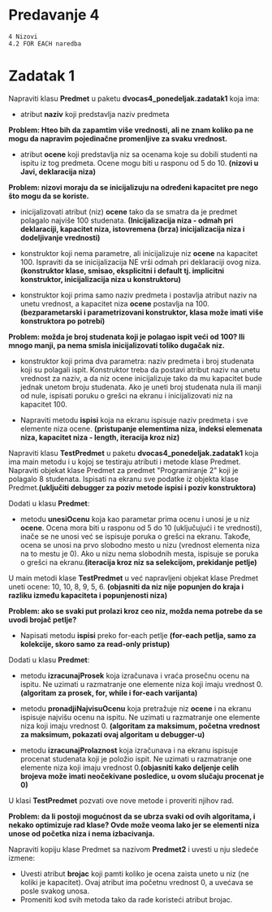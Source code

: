 # Predavanje 4

	4 Nizovi
	4.2 FOR EACH naredba

# Zadatak 1

Napraviti klasu **Predmet** u paketu **dvocas4_ponedeljak.zadatak1** koja ima:

- atribut **naziv** koji predstavlja naziv predmeta

**Problem: Hteo bih da zapamtim više vrednosti, ali ne znam koliko pa ne mogu da napravim pojedinačne promenljive za svaku vrednost.**

- atribut **ocene** koji predstavlja niz sa ocenama koje su dobili studenti na ispitu iz tog predmeta. Ocene mogu biti u rasponu od 5 do 10. **(nizovi u Javi, deklaracija niza)**


**Problem: nizovi moraju da se inicijalizuju na određeni kapacitet pre nego što mogu da se koriste.**

- inicijalizovati atribut (niz) **ocene** tako da se smatra da je predmet polagalo najviše 100 studenata. **(Inicijalizacija niza - odmah pri deklaraciji, kapacitet niza, istovremena (brza) inicijalizacija niza i dodeljivanje vrednosti)**

- konstruktor koji nema parametre, ali inicijalizuje niz **ocene** na kapacitet 100. Ispraviti da se inicijalizacija NE vrši odmah pri deklaraciji ovog niza. **(konstruktor klase, smisao, eksplicitni i default tj. implicitni konstruktor, inicijalizacija niza u konstruktoru)**

- konstruktor koji prima samo naziv predmeta i postavlja atribut naziv na unetu vrednost, a kapacitet niza **ocene** postavlja na 100. **(bezparametarski i parametrizovani konstruktor, klasa može imati više konstruktora po potrebi)**

**Problem: možda je broj studenata koji je polagao ispit veći od 100? Ili mnogo manji, pa nema smisla inicijalizovati toliko dugačak niz.**

- konstruktor koji prima dva parametra: naziv predmeta i broj studenata koji su polagali ispit. Konstruktor treba da postavi atribut naziv na unetu vrednost za naziv, a da niz ocene inicijalizuje tako da mu kapacitet bude jednak unetom broju studenata. Ako je uneti broj studenata nula ili manji od nule, ispisati poruku o grešci na ekranu i inicijalizovati niz na kapacitet 100.




- Napraviti metodu **ispisi** koja na ekranu ispisuje naziv predmeta i sve elemente niza ocene. **(pristupanje elementima niza, indeksi elemenata niza, kapacitet niza - length, iteracija kroz niz)**

Napraviti klasu **TestPredmet** u paketu **dvocas4_ponedeljak.zadatak1** koja ima main metodu i u kojoj se testiraju atributi i metode klase Predmet. Napraviti objekat klase Predmet za predmet "Programiranje 2" koji je polagalo 8 studenata. Ispisati na ekranu sve podatke iz objekta klase Predmet.**(uključiti debugger za poziv metode ispisi i poziv konstruktora)**



Dodati u klasu **Predmet**:

- metodu **unesiOcenu** koja kao parametar prima ocenu i unosi je u niz **ocene**. Ocena mora biti u rasponu od 5 do 10 (uključujući i te vrednosti), inače se ne unosi već se ispisuje poruka o grešci na ekranu. Takođe, ocena se unosi na prvo slobodno mesto u nizu (vrednost elementa niza na to mestu je 0). Ako u nizu nema slobodnih mesta, ispisuje se poruka o grešci na ekranu.**(iteracija kroz niz sa selekcijom, prekidanje petlje)**


U main metodi klase **TestPredmet** u već napravljeni objekat klase Predmet uneti ocene: 10, 10, 8, 9, 5, 6. **(objasniti da niz nije popunjen do kraja i razliku između kapaciteta i popunjenosti niza)**



**Problem: ako se svaki put prolazi kroz ceo niz, možda nema potrebe da se uvodi brojač petlje?**


- Napisati metodu **ispisi** preko for-each petlje **(for-each petlja, samo za kolekcije, skoro samo za read-only pristup)**


Dodati u klasu **Predmet**:

- metodu **izracunajProsek** koja izračunava i vraća prosečnu ocenu na ispitu. Ne uzimati u razmatranje one elemente niza koji imaju vrednost 0. **(algoritam za prosek, for, while i for-each varijanta)**

- metodu **pronadjiNajvisuOcenu** koja pretražuje niz **ocene** i na ekranu ispisuje najvišu ocenu na ispitu. Ne uzimati u razmatranje one elemente niza koji imaju vrednost 0. **(algoritam za maksimum, početna vrednost za maksimum, pokazati ovaj algoritam u debugger-u)**

- metodu **izracunajProlaznost** koja izračunava i na ekranu ispisuje procenat studenata koji je položio ispit. Ne uzimati u razmatranje one elemente niza koji imaju vrednost 0.**(objasniti kako deljenje celih brojeva može imati neočekivane posledice, u ovom slučaju procenat je 0)**


U klasi **TestPredmet** pozvati ove nove metode i proveriti njihov rad.


**Problem: da li postoji mogućnost da se ubrza svaki od ovih algoritama, i nekako optimizuje rad klase? Ovde može veoma lako jer se elementi niza unose od početka niza i nema izbacivanja.**


Napraviti kopiju klase Predmet sa nazivom **Predmet2** i uvesti u nju sledeće izmene:
- Uvesti atribut **brojac** koji pamti koliko je ocena zaista uneto u niz (ne koliki je kapacitet). Ovaj atribut ima početnu vrednost 0, a uvećava se posle svakog unosa. 
- Promeniti kod svih metoda tako da rade koristeći atribut brojac.